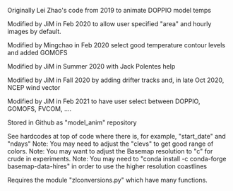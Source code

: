 Originally Lei Zhao's code from 2019 to animate DOPPIO model temps

Modified by JiM in Feb 2020 to allow user specified "area" and hourly images by default. 

Modified by Mingchao in Feb 2020 select good temperature contour levels and added GOMOFS

Modified by JiM in Summer 2020 with Jack Polentes help

Modified by JiM in Fall 2020 by adding drifter tracks and, in late Oct 2020, NCEP wind vector

Modified by JiM in Feb 2021 to have user select between DOPPIO,  GOMOFS, FVCOM,  ....

Stored in Github as "model_anim" repository

See hardcodes at top of code where there is, for example, "start_date" and "ndays" 
Note: You may need to adjust the "clevs" to get good range of colors.
Note: You may want to adjust the Basemap resolution to "c" for crude in experiments.
Note: You may need to "conda install -c conda-forge basemap-data-hires" in order to use the higher resolution coastlines

Requires the module "zlconversions.py" which have many functions.

